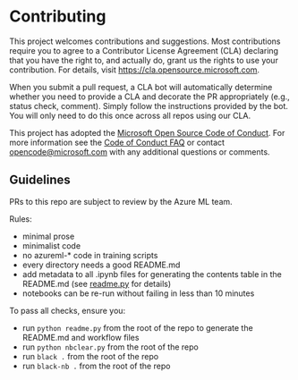 # Contributing

This project welcomes contributions and suggestions.  Most contributions require you to agree to a
Contributor License Agreement (CLA) declaring that you have the right to, and actually do, grant us
the rights to use your contribution. For details, visit https://cla.opensource.microsoft.com.

When you submit a pull request, a CLA bot will automatically determine whether you need to provide
a CLA and decorate the PR appropriately (e.g., status check, comment). Simply follow the instructions
provided by the bot. You will only need to do this once across all repos using our CLA.

This project has adopted the [Microsoft Open Source Code of Conduct](https://opensource.microsoft.com/codeofconduct/).
For more information see the [Code of Conduct FAQ](https://opensource.microsoft.com/codeofconduct/faq/) or
contact [opencode@microsoft.com](mailto:opencode@microsoft.com) with any additional questions or comments.

## Guidelines

PRs to this repo are subject to review by the Azure ML team.

Rules:

* minimal prose
* minimalist code
* no azureml-* code in training scripts
* every directory needs a good README.md
* add metadata to all .ipynb files for generating the contents table in the README.md (see [readme.py](readme.py) for details)
* notebooks can be re-run without failing in less than 10 minutes

To pass all checks, ensure you:

* run `python readme.py` from the root of the repo to generate the README.md and workflow files
* run `python nbclear.py` from the root of the repo
* run `black .` from the root of the repo
* run `black-nb .` from the root of the repo 
